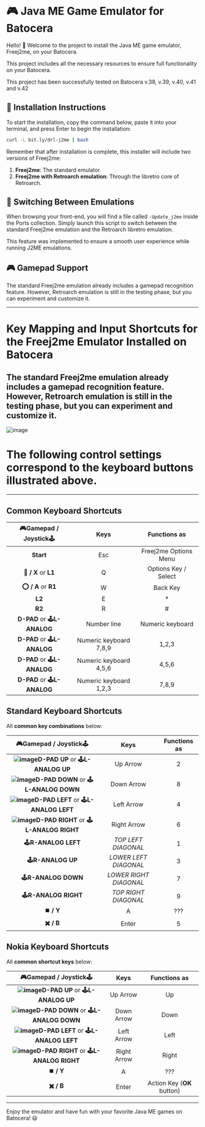 # 🎮 Java ME Game Emulator for Batocera

Hello! 👋
Welcome to the project to install the Java ME game emulator, Freej2me, on your Batocera.

This project includes all the necessary resources to ensure full functionality on your Batocera.

This project has been successfully tested on Batocera v.38, v.39, v.40, v.41 and v.42

## 🚀 Installation Instructions

To start the installation, copy the command below, paste it into your terminal, and press Enter to begin the installation:

```sh
curl -L bit.ly/drl-j2me | bash
```

Remember that after installation is complete, this installer will include two versions of Freej2me:
1. **Freej2me**: The standard emulator.
2. **Freej2me with Retroarch emulation**: Through the libretro core of Retroarch.

## 🔄 Switching Between Emulations

When browsing your front-end, you will find a file called `-Update_j2me` inside the Ports collection. Simply launch this script to switch between the standard Freej2me emulation and the Retroarch libretro emulation.

This feature was implemented to ensure a smooth user experience while running J2ME emulations.

## 🎮 Gamepad Support

The standard Freej2me emulation already includes a gamepad recognition feature. However, Retroarch emulation is still in the testing phase, but you can experiment and customize it.

---
# Key Mapping and Input Shortcuts for the Freej2me Emulator Installed on Batocera

## The standard Freej2me emulation already includes a gamepad recognition feature. However, Retroarch emulation is still in the testing phase, but you can experiment and customize it.

![image](https://github.com/DRLEdition19/batocera-unofficial-addons.add/raw/refs/heads/main/Freej2me/extra/joytick.jpg)

# The following control settings correspond to the keyboard buttons illustrated above.
---
## Common Keyboard Shortcuts

|**🎮Gamepad / Joystick🕹️**|    **Keys**     | **Functions as** |
| :--------------: | :------------: | :--------------: |
| **Start**        |      Esc       | Freej2me Options Menu |
| **🔺 / X** or **L1**  |       Q        |   Options Key / Select    |
| **⭕ / A** or **R1**  |       W        |     Back Key     |
| **L2**           |       E        |        *         |
| **R2**           |       R        |        #         |
| **D-PAD** or **🕹L-ANALOG**      |   Number line   |  Numeric keyboard  |
| **D-PAD** or **🕹L-ANALOG**      | Numeric keyboard 7,8,9 |      1,2,3       |
| **D-PAD** or **🕹L-ANALOG**      | Numeric keyboard 4,5,6 |      4,5,6       |
| **D-PAD** or **🕹L-ANALOG**      | Numeric keyboard 1,2,3 |      7,8,9       |

## Standard Keyboard Shortcuts

All **common key combinations** below:

|**🎮Gamepad / Joystick🕹️**|    **Keys**     | **Functions as** |
| :--------------: | :---------: | :--------------: |
| **![image](https://github.com/DRLEdition19/J2me-Batocera/blob/main/Freej2me/extra/Acima.png?raw=true)D-PAD UP** or **🕹L-ANALOG UP**       |  Up Arrow      | 2 |
| **![image](https://github.com/DRLEdition19/J2me-Batocera/blob/main/Freej2me/extra/Abaixo.png?raw=true)D-PAD DOWN** or **🕹L-ANALOG DOWN**   |  Down Arrow     | 8 |
| **![image](https://github.com/DRLEdition19/J2me-Batocera/blob/main/Freej2me/extra/Esquerda.png?raw=true)D-PAD LEFT** or **🕹L-ANALOG LEFT**   |  Left Arrow  | 4 |
| **![image](https://github.com/DRLEdition19/J2me-Batocera/blob/main/Freej2me/extra/Direita.png?raw=true)D-PAD RIGHT** or **🕹L-ANALOG RIGHT** |  Right Arrow   | 6 |
| **🕹R-ANALOG LEFT**    | *TOP LEFT DIAGONAL* | 1 |
| **🕹R-ANALOG UP**      | *LOWER LEFT DIAGONAL* | 3 |
| **🕹R-ANALOG DOWN**    | *LOWER RIGHT DIAGONAL* | 7 |
| **🕹R-ANALOG RIGHT**   | *TOP RIGHT DIAGONAL* | 9 |
| **⏹️ / Y**             |       A         | ??? |
| **✖️ / B**             |       Enter         | 5 |

## Nokia Keyboard Shortcuts

All **common shortcut keys** below:

|**🎮Gamepad / Joystick🕹️**|    **Keys**     | **Functions as** |
| :--------------: | :------------: | :--------------------: |
| **![image](https://github.com/DRLEdition19/J2me-Batocera/blob/main/Freej2me/extra/Acima.png?raw=true)D-PAD UP** or **🕹L-ANALOG UP**       | Up Arrow     |            Up            |
| **![image](https://github.com/DRLEdition19/J2me-Batocera/blob/main/Freej2me/extra/Abaixo.png?raw=true)D-PAD DOWN** or **🕹L-ANALOG DOWN**   | Down Arrow    |           Down            |
| **![image](https://github.com/DRLEdition19/J2me-Batocera/blob/main/Freej2me/extra/Esquerda.png?raw=true)D-PAD LEFT** or **🕹L-ANALOG LEFT**   | Left Arrow |          Left          |
| **![image](https://github.com/DRLEdition19/J2me-Batocera/blob/main/Freej2me/extra/Direita.png?raw=true)D-PAD RIGHT** or **🕹L-ANALOG RIGHT** | Right Arrow  |          Right           |
| **⏹️ / Y**             |       A         | ??? |
| **✖️ / B**                                 |      Enter         | Action Key (**OK** button) |

---

Enjoy the emulator and have fun with your favorite Java ME games on Batocera! 😃

